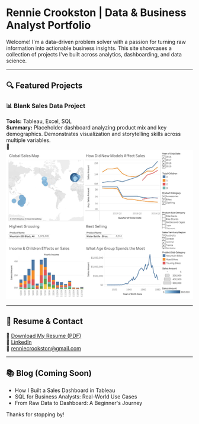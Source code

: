 # Rennie Crookston | Data & Business Analyst Portfolio

Welcome! I'm a data-driven problem solver with a passion for turning raw information into actionable business insights. This site showcases a collection of projects I've built across analytics, dashboarding, and data science.

---

## 🔍 Featured Projects

### 📊 Blank Sales Data Project
**Tools:** Tableau, Excel, SQL  
**Summary:** Placeholder dashboard analyzing product mix and key demographics. Demonstrates visualization and storytelling skills across multiple variables.  
📸 ![Dashboard Screenshot](assets/dashboard-preview.jpg)

---

## 📄 Resume & Contact

📄 [Download My Resume (PDF)](assets/resume.pdf)  
🔗 [LinkedIn](https://www.linkedin.com/in/renniecrookston)  
📧 renniecrookston@gmail.com

---

## 📚 Blog (Coming Soon)
- How I Built a Sales Dashboard in Tableau
- SQL for Business Analysts: Real-World Use Cases
- From Raw Data to Dashboard: A Beginner's Journey

Thanks for stopping by!